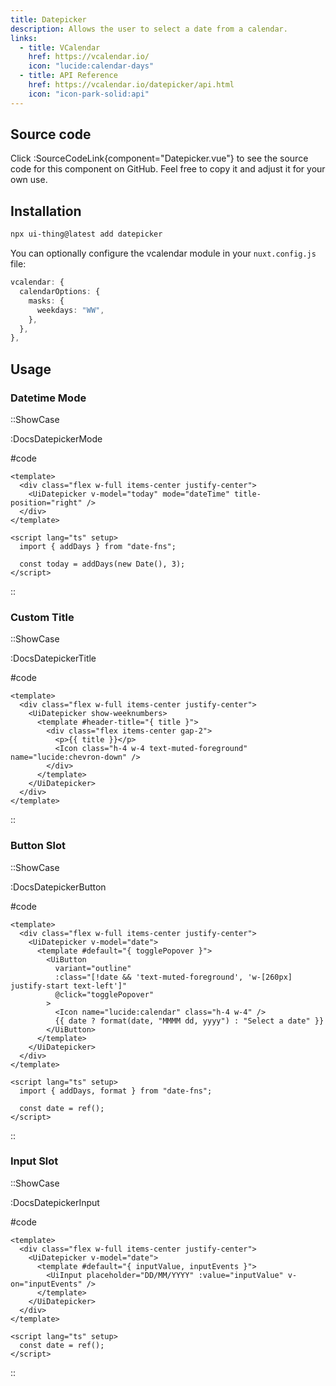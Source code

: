 ```yaml
---
title: Datepicker
description: Allows the user to select a date from a calendar.
links:
  - title: VCalendar
    href: https://vcalendar.io/
    icon: "lucide:calendar-days"
  - title: API Reference
    href: https://vcalendar.io/datepicker/api.html
    icon: "icon-park-solid:api"
---
```


## Source code

Click :SourceCodeLink{component="Datepicker.vue"} to see the source code for this component on GitHub. Feel free to copy it and adjust it for your own use.

## Installation

```bash
npx ui-thing@latest add datepicker
```

You can optionally configure the vcalendar module in your `nuxt.config.js` file:

```ts
vcalendar: {
  calendarOptions: {
    masks: {
      weekdays: "WW",
    },
  },
},
```

## Usage

### Datetime Mode

::ShowCase

:DocsDatepickerMode

#code

```vue [DocsDatepickerMode.vue]
<template>
  <div class="flex w-full items-center justify-center">
    <UiDatepicker v-model="today" mode="dateTime" title-position="right" />
  </div>
</template>

<script lang="ts" setup>
  import { addDays } from "date-fns";

  const today = addDays(new Date(), 3);
</script>
```

::

### Custom Title

::ShowCase

:DocsDatepickerTitle

#code

```vue [DocsDatepickerTitle.vue]
<template>
  <div class="flex w-full items-center justify-center">
    <UiDatepicker show-weeknumbers>
      <template #header-title="{ title }">
        <div class="flex items-center gap-2">
          <p>{{ title }}</p>
          <Icon class="h-4 w-4 text-muted-foreground" name="lucide:chevron-down" />
        </div>
      </template>
    </UiDatepicker>
  </div>
</template>
```

::

### Button Slot

::ShowCase

:DocsDatepickerButton

#code

```vue [DocsDatepickerButton.vue]
<template>
  <div class="flex w-full items-center justify-center">
    <UiDatepicker v-model="date">
      <template #default="{ togglePopover }">
        <UiButton
          variant="outline"
          :class="[!date && 'text-muted-foreground', 'w-[260px] justify-start text-left']"
          @click="togglePopover"
        >
          <Icon name="lucide:calendar" class="h-4 w-4" />
          {{ date ? format(date, "MMMM dd, yyyy") : "Select a date" }}
        </UiButton>
      </template>
    </UiDatepicker>
  </div>
</template>

<script lang="ts" setup>
  import { addDays, format } from "date-fns";

  const date = ref();
</script>
```

::

### Input Slot

::ShowCase

:DocsDatepickerInput

#code

```vue [DocsDatepickerInput.vue]
<template>
  <div class="flex w-full items-center justify-center">
    <UiDatepicker v-model="date">
      <template #default="{ inputValue, inputEvents }">
        <UiInput placeholder="DD/MM/YYYY" :value="inputValue" v-on="inputEvents" />
      </template>
    </UiDatepicker>
  </div>
</template>

<script lang="ts" setup>
  const date = ref();
</script>
```

::
